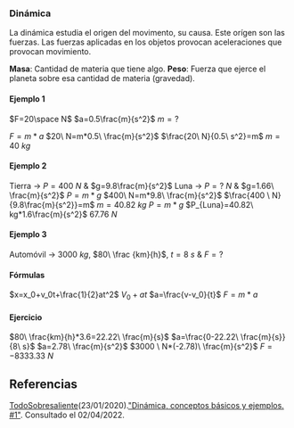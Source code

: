 ### Dinámica

La dinámica estudia el origen del movimento, su causa. Este orígen son las fuerzas. Las fuerzas aplicadas en los objetos provocan aceleraciones que provocan movimiento.

**Masa**: Cantidad de materia que tiene algo.
**Peso**: Fuerza que ejerce el planeta sobre esa cantidad de materia (gravedad).

#### Ejemplo 1

$F=20\space N$
$a=0.5\frac{m}{s^2}$
$m=?$

$F=m*a$
$20\ N=m*0.5\ \frac{m}{s^2}$
$\frac{20\ N}{0.5\ s^2}=m$
$m=40\ kg$

#### Ejemplo 2

Tierra $\rightarrow \ P=400\ N$  &  $g=9.8\frac{m}{s^2}$
Luna $\rightarrow \ P=?\ N$  & $g=1.66\ \frac{m}{s^2}$
$P=m*g$
$400\ N=m*9.8\ \frac{m}{s^2}$
$\frac{400 \ N}{9.8\frac{m}{s^2}}=m$
$m=40.82\ kg$
$P=m*g$
$P_{Luna}=40.82\ kg*1.6\frac{m}{s^2}$
$67.76\ N$

#### Ejemplo 3

Automóvil $\rightarrow \ 3000\ kg$,  $80\ \frac {km}{h}$,  $t=8\ s$ &  $F=?$

#### Fórmulas

$x=x_0+v_0t+\frac{1}{2}at^2$
$V_0+at$
$a=\frac{v-v_0}{t}$
$F=m*a$

#### Ejercicio

$80\ \frac{km}{h}*3.6=22.22\ \frac{m}{s}$
$a=\frac{0-22.22\ \frac{m}{s}}{8\ s}$
$a=2.78\ \frac{m}{s^2}$
$3000 \ N*(-2.78)\ \frac{m}{s^2}$
$F=-8333.33\ N$

## Referencias

[TodoSobresaliente](https://www.youtube.com/channel/UC8Unt1N1QO8nhYmoIeMRZQA)(23/01/2020).["Dinámica, conceptos básicos y ejemplos. #1"](https://www.youtube.com/watch?v=9oVb-fPYiaY). Consultado el 02/04/2022.